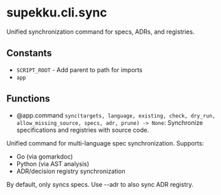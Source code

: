 # supekku.cli.sync

Unified synchronization command for specs, ADRs, and registries.

## Constants

- `SCRIPT_ROOT` - Add parent to path for imports
- `app`

## Functions

- @app.command `sync(targets, language, existing, check, dry_run, allow_missing_source, specs, adr, prune) -> None`: Synchronize specifications and registries with source code.

Unified command for multi-language spec synchronization. Supports:
- Go (via gomarkdoc)
- Python (via AST analysis)
- ADR/decision registry synchronization

By default, only syncs specs. Use --adr to also sync ADR registry.
